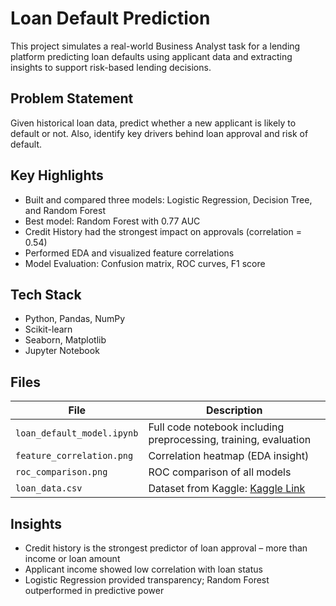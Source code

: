 # Loan Default Prediction

This project simulates a real-world Business Analyst task for a lending platform predicting loan defaults using applicant data and extracting insights to support risk-based lending decisions.

## Problem Statement

Given historical loan data, predict whether a new applicant is likely to default or not. Also, identify key drivers behind loan approval and risk of default.

## Key Highlights

- Built and compared three models: Logistic Regression, Decision Tree, and Random Forest
- Best model: Random Forest with 0.77 AUC
- Credit History had the strongest impact on approvals (correlation = 0.54)
- Performed EDA and visualized feature correlations
- Model Evaluation: Confusion matrix, ROC curves, F1 score

## Tech Stack

- Python, Pandas, NumPy
- Scikit-learn
- Seaborn, Matplotlib
- Jupyter Notebook

## Files

| File | Description |
|------|-------------|
| `loan_default_model.ipynb` | Full code notebook including preprocessing, training, evaluation |
| `feature_correlation.png` | Correlation heatmap (EDA insight) |
| `roc_comparison.png` | ROC comparison of all models |
| `loan_data.csv` | Dataset from Kaggle: [Kaggle Link](https://www.kaggle.com/datasets/ninzaami/loan-predication) |

## Insights

- Credit history is the strongest predictor of loan approval – more than income or loan amount
- Applicant income showed low correlation with loan status
- Logistic Regression provided transparency; Random Forest outperformed in predictive power
